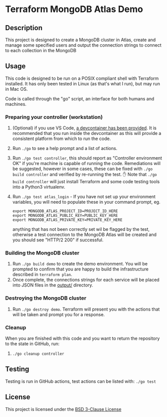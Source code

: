 # Terraform MongoDB Atlas Demo

## Description

This project is designed to create a MongoDB cluster in Atlas, create and
manage some specified users and output the connection strings to connect to
each collection in the MongoDB

## Usage

This code is designed to be run on a POSIX compliant shell with Terraform
installed. It has only been tested in Linux (as that's what I run), but may
run in Mac OS.

Code is called through the "go" script, an interface for both humans and
machines.

### Preparing your controller (workstation)

 1. (Optional) if you use VS Code,
    [a devcontainer has been provided](https://code.visualstudio.com/docs/remote/create-dev-container).
    It is recommended that you run inside the devcontainer as this will provide
    a consistent platform from which to run the code.
 1. Run `./go` to see a help prompt and a list of actions.
 1. Run `./go test controller`, this should report as "Controller environment
    OK" if you're machine is capable of running the code. Remediations will be
    suggested, however in some cases, these can be fixed with
    `./go build controller` and verified by re-running the test. :hand: Note
    that `./go build controller` will just install Terraform and some code
    testing tools into a Python3 virtualenv.
 1. Run `./go test atlas_login` - If you have not set up your environment
    variables, you will need to populate these in your command prompt, eg.

    ```text
    export MONGODB_ATLAS_PROJECT_ID=PROJECT_ID_HERE
    export MONGODB_ATLAS_PUBLIC_KEY=PUBLIC_KEY_HERE
    export MONGODB_ATLAS_PRIVATE_KEY=PRIVATE_KEY_HERE
    ```

    anything that has not been correctly set wil be flagged by the test,
    otherwise a test connection to the MongoDB Atlas will be created and you
    should see "HTTP/2 200" if successful.

### Building the MongoDB cluster

 1. Run `./go build demo` to create the demo environment. You will be prompted
    to confirm that you are happy to build the infrastructure described in
    `terraform plan`.
 1. Once complete, the connections strings for each service will be placed into
    JSON files in the [output/](/output) directory.

### Destroying the MongoDB cluster

 1. Run `./go destroy demo`. Terraform will present you with the actions that
    will be taken and prompt you for a response.

### Cleanup

When you are finished with this code and you want to return the repository to
the state in GitHub, run:

  1. `./go cleanup controller`

## Testing

Testing is run in GitHub actions, test actions can be listed with: `./go test`

## License

This project is licensed under the [BSD 3-Clause License](LICENSE.txt)
